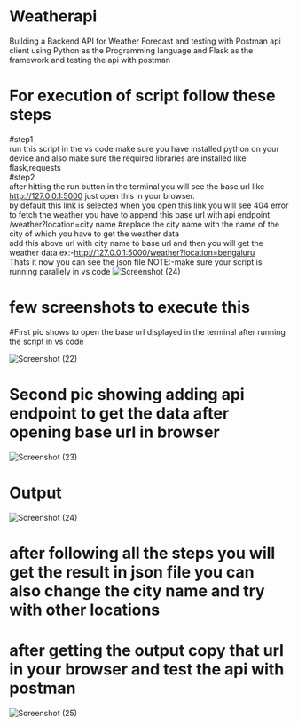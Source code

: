 # Weatherapi
Building a Backend API for Weather Forecast and testing with Postman api client using Python as the Programming language and Flask as the framework and testing the api with postman
# For execution of script follow these steps
#step1                                                                                                                                                                                                                 
run this script in the vs code make sure you have installed python on your device and also make sure the required libraries are installed like flask,requests                                                    
#step2                                                                                                                                                                                                                  
after hitting the run button in the terminal you will see the base url like http://127.0.0.1:5000 just open this in your browser.                                                                                       
by default this link is selected when you open this link you will see 404 error to fetch the weather you have to append this base url
with api endpoint  
/weather?location=city name #replace the city name with the name of the city of which you have to get the weather data                                                                                                 
add this above url with city name to base url and then you will get the weather data
ex:-http://127.0.0.1:5000/weather?location=bengaluru                                                                                                                                                                   
Thats it now you can see the json file NOTE:-make sure your script is running parallely in vs code 
![Screenshot (24)](https://github.com/sumeetpatil01/weatherapi/assets/136491586/a60761a6-55fd-4e19-a208-59bfe939d075)


# few screenshots to execute this
#First pic shows to open the base url displayed in the terminal after running the script in vs code
                                                                                               
![Screenshot (22)](https://github.com/sumeetpatil01/weatherapi/assets/136491586/0a58cba8-2a7a-42bf-9216-41071c217d47)

# Second pic showing adding api endpoint to get the data after opening base url in browser 
![Screenshot (23)](https://github.com/sumeetpatil01/weatherapi/assets/136491586/929c31f4-5827-4aad-9a76-f2793c35dd43)


# Output
![Screenshot (24)](https://github.com/sumeetpatil01/weatherapi/assets/136491586/ca887624-ec07-45ce-99e9-a95be460a1b7)

# after following all the steps you will get the result in json file you can also change the city name and try with other locations                                                                                  
# after getting the output copy that url in your browser and test the api with postman
![Screenshot (25)](https://github.com/sumeetpatil01/weatherapi/assets/136491586/7589e77e-5f80-4c67-8100-db86ff51f98d)






